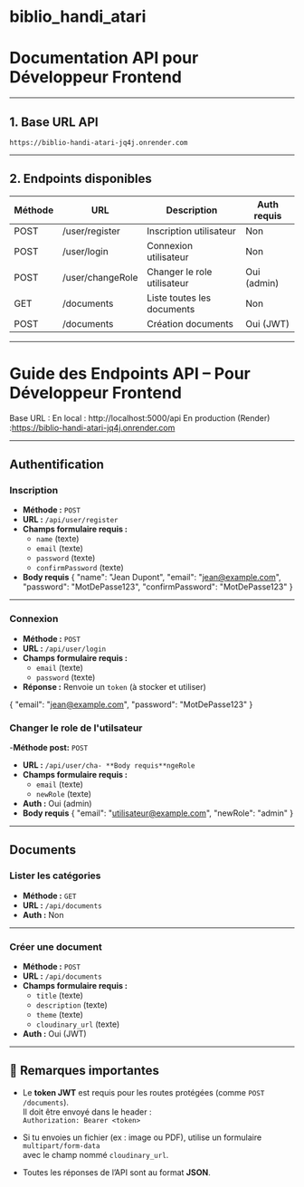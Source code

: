 # biblio_handi_atari

# Documentation API pour Développeur Frontend

---

## 1. Base URL API

```url
https://biblio-handi-atari-jq4j.onrender.com

```
---

## 2. Endpoints disponibles

| Méthode | URL                    | Description                         | Auth requis |
|---------|------------------------|-----------------------------------|-------------|
| POST    | /user/register         | Inscription utilisateur            | Non         |
| POST    | /user/login            | Connexion utilisateur              | Non         |
| POST    | /user/changeRole       | Changer le role utilisateur        | Oui (admin) |
| GET     | /documents             | Liste toutes les documents         | Non         |
| POST    | /documents             | Création documents                 | Oui (JWT)   |

---
#  Guide des Endpoints API – Pour Développeur Frontend

Base URL :
En local : http://localhost:5000/api
En production (Render) :https://biblio-handi-atari-jq4j.onrender.com

---

##  Authentification

###  Inscription
- **Méthode :** `POST`
- **URL :** `/api/user/register`
- **Champs formulaire requis :**
  - `name` (texte)
  - `email` (texte)
  - `password` (texte)
  - `confirmPassword` (texte)
- **Body requis**
{
  "name": "Jean Dupont",
  "email": "jean@example.com",
  "password": "MotDePasse123",
  "confirmPassword": "MotDePasse123"
}



---

###  Connexion
- **Méthode :** `POST`
- **URL :** `/api/user/login`
- **Champs formulaire requis :**
  - `email` (texte)
  - `password` (texte)
- **Réponse :** Renvoie un `token` (à stocker et utiliser)

{
  "email": "jean@example.com",
  "password": "MotDePasse123"
}

### Changer le role de l'utilsateur
-**Méthode post:** `POST`
- **URL :** `/api/user/cha- **Body requis**ngeRole`
- **Champs formulaire requis :**
  - `email` (texte)
  - `newRole` (texte)
- **Auth :**  Oui (admin)
- **Body requis**
{
  "email": "utilisateur@example.com",
  "newRole": "admin"
}



---

##  Documents

###  Lister les catégories
- **Méthode :** `GET`
- **URL :** `/api/documents`
- **Auth :**  Non

---

###  Créer une document
- **Méthode :** `POST`
- **URL :** `/api/documents`
- **Champs formulaire requis :**
  - `title` (texte)
  - `description` (texte)
  - `theme` (texte)
  - `cloudinary_url` (texte)
- **Auth :**  Oui (JWT)

---

## 📝 Remarques importantes

- Le **token JWT** est requis pour les routes protégées (comme `POST /documents`).  
  Il doit être envoyé dans le header :  
  `Authorization: Bearer <token>`

- Si tu envoies un fichier (ex : image ou PDF), utilise un formulaire `multipart/form-data`  
  avec le champ nommé `cloudinary_url`.

- Toutes les réponses de l’API sont au format **JSON**.
